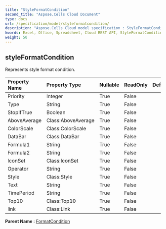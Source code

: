 ```yaml
---
title: "StyleFormatCondition"
second_title: "Aspose.Cells Cloud Document"
type: docs
url: /specification/model/styleformatcondition/
description: "Aspose.Cells Cloud model specification : StyleFormatCondition. Effortlessly handle Excel and other spreadsheet documents with features like opening, generating, editing, splitting, merging, comparing, and converting."
kwords: Excel, Office, Spreadsheet, Cloud REST API, StyleFormatCondition
weight: 50
---
```


## **styleFormatCondition**

Represents style format condition. 

| Property Name | Property Type | Nullable |  ReadOnly | DefaultValue | Description | 
| :- | :- | :- |:- |  :- | :- |
| Priority | Integer | True |  False |  |  |  
| Type | String | True |  False |  |  |  
| StopIfTrue | Boolean | True |  False |  |  |  
| AboveAverage | Class:AboveAverage | True |  False |  |  |  
| ColorScale | Class:ColorScale | True |  False |  |  |  
| DataBar | Class:DataBar | True |  False |  |  |  
| Formula1 | String | True |  False |  |  |  
| Formula2 | String | True |  False |  |  |  
| IconSet | Class:IconSet | True |  False |  |  |  
| Operator | String | True |  False |  |  |  
| Style | Class:Style | True |  False |  |  |  
| Text | String | True |  False |  |  |  
| TimePeriod | String | True |  False |  |  |  
| Top10 | Class:Top10 | True |  False |  |  |  
| link | Class:Link | True |  False |  |  |  

**Parent Name** : [FormatCondition](/specification/model/formatcondition)

